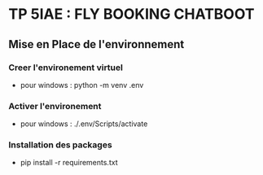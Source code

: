 # TP 5IAE : FLY BOOKING CHATBOOT

## Mise en Place de l'environnement

### Creer l'environement virtuel

- pour windows : python -m venv .env

### Activer l'environement

- pour windows : ./.env/Scripts/activate

### Installation des packages

- pip install -r requirements.txt
